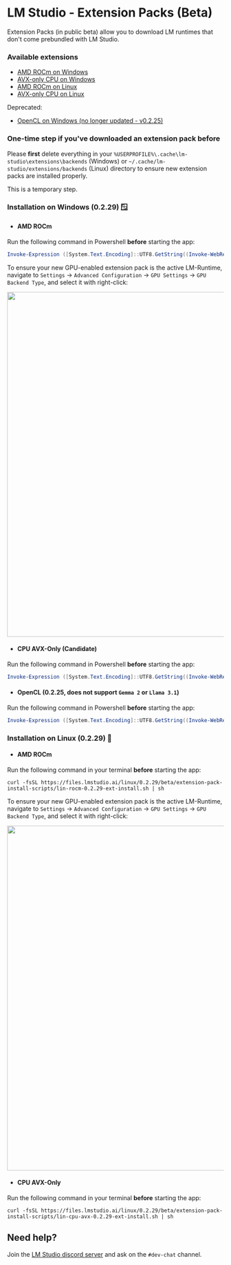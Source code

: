 # LM Studio - Extension Packs (Beta)

Extension Packs (in public beta) allow you to download LM runtimes that don't come prebundled with LM Studio.

### Available extensions

- [AMD ROCm on Windows](#amd-rocm)
- [AVX-only CPU on Windows](#cpu-avx-only-candidate)
- [AMD ROCm on Linux](#amd-rocm-1)
- [AVX-only CPU on Linux](#cpu-avx-only)

Deprecated:
- [OpenCL on Windows (no longer updated - v0.2.25)](#opencl-0225-does-not-support-gemma-2-or-llama-31)


### One-time step if you've downloaded an extension pack before
Please **first** delete everything in your `%USERPROFILE%\.cache\lm-studio\extensions\backends` (Windows) or `~/.cache/lm-studio/extensions/backends` (Linux) directory to ensure new extension packs are installed properly. 

This is a temporary step.

### Installation on Windows (0.2.29) 🪟

- #### AMD ROCm
Run the following command in Powershell **before** starting the app:
```ps1
Invoke-Expression ([System.Text.Encoding]::UTF8.GetString((Invoke-WebRequest -Uri https://files.lmstudio.ai/windows/extension-pack-install-scripts/win-rocm-0.2.29-ext-install.ps1 -UseBasicParsing).Content))
```
To ensure your new GPU-enabled extension pack is the active LM-Runtime, navigate to `Settings` -> `Advanced Configuration` -> `GPU Settings` -> `GPU Backend Type`, and select it with right-click:

<img src="https://github.com/user-attachments/assets/986fbc1b-abd9-47d4-a0b3-7faf071cfb6f" width="800">

- #### CPU AVX-Only (Candidate)
Run the following command in Powershell **before** starting the app:
```ps1
Invoke-Expression ([System.Text.Encoding]::UTF8.GetString((Invoke-WebRequest -Uri https://files.lmstudio.ai/windows/extension-pack-install-scripts/win-cpu-avx-0.2.29-ext-install.ps1 -UseBasicParsing).Content))
```

- #### OpenCL (0.2.25, does not support `Gemma 2` or `Llama 3.1`)
Run the following command in Powershell **before** starting the app:
```ps1
Invoke-Expression ([System.Text.Encoding]::UTF8.GetString((Invoke-WebRequest -Uri https://files.lmstudio.ai/win-opencl-ext-install.ps1 -UseBasicParsing).Content))
```

### Installation on Linux (0.2.29) 🐧

- #### AMD ROCm

Run the following command in your terminal **before** starting the app:
```shell
curl -fsSL https://files.lmstudio.ai/linux/0.2.29/beta/extension-pack-install-scripts/lin-rocm-0.2.29-ext-install.sh | sh
```
To ensure your new GPU-enabled extension pack is the active LM-Runtime, navigate to `Settings` -> `Advanced Configuration` -> `GPU Settings` -> `GPU Backend Type`, and select it with right-click:

<img src="https://github.com/user-attachments/assets/986fbc1b-abd9-47d4-a0b3-7faf071cfb6f" width="800">

- #### CPU AVX-Only

Run the following command in your terminal **before** starting the app:
```shell
curl -fsSL https://files.lmstudio.ai/linux/0.2.29/beta/extension-pack-install-scripts/lin-cpu-avx-0.2.29-ext-install.sh | sh
```

## Need help?
Join the [LM Studio discord server](https://discord.gg/pwQWNhmQTY) and ask on the `#dev-chat` channel.
